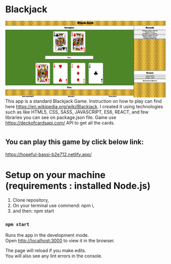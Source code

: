 # Blackjack
![Gamescreen](game.screen.png)
This app is a standard Blackjack Game. Instruction on how to play can find here https://en.wikipedia.org/wiki/Blackjack. I created it using technologies such as like HTML5, CSS, SASS, JAVASCRIPT, ES6, REACT, and few libraries you can see on package.json file. Game use https://deckofcardsapi.com/ API to get all the cards.

# <h2>You can play this game by click below link: </h2>
https://hopeful-bassi-b2e712.netlify.app/

# <h1>Setup on your machine (requirements : installed Node.js) </h1>
1. Clone repository,<br>
2. On your terminal use commend: npm i,<br>
3. and then: npm start

### `npm start`

Runs the app in the development mode.\
Open [http://localhost:3000](http://localhost:3000) to view it in the browser.

The page will reload if you make edits.\
You will also see any lint errors in the console.





